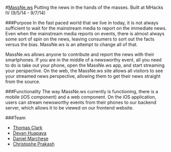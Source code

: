 #[MassNe.ws](http://massne.ws)
Putting the news in the hands of the masses.  Built at MHacks IV (9/5/14 - 9/7/14)

###Purpose
In the fast paced world that we live in today, it is not always sufficient to wait for the mainstream media to report on the immediate news.  Even when the mainstream media reports on events, there is almost always some sort of spin on the news, leaving consumers to sort out the facts versus the bias.  MassNe.ws is an attempt to change all of that.

MassNe.ws allows anyone to contribute and report the news with their smartphones.  If you are in the middle of a newsworthy event, all you need to do is take out your phone, open the MassNe.ws app, and start streaming your perspective.  On the web, the MassNe.ws site allows all visitors to see your streamed news perspective, allowing them to get their news straight from the source.

###Functionality
The way MassNe.ws currently is functioning, there is a mobile (iOS component) and a web component.  On the iOS application, users can stream newsworthy events from their phones to our backend server, which allows it to be viewed on our frontend website.

###Team
* [Thomas Clark](https://github.com/thomasdclark)
* [Devan Huapaya](https://github.com/huapayadevan)
* [Daniel Marchese](https://github.com/marchese29)
* [Christophe Prakash ](https://github.com/tophep)
